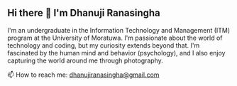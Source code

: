 ## Hi there 👋 I'm Dhanuji Ranasingha 

I'm an undergraduate in the Information Technology and Management (ITM) program at the University of Moratuwa. I'm passionate about the world of technology and coding, but my curiosity extends beyond that. I'm fascinated by the human mind and behavior (psychology), and I also enjoy capturing the world around me through photography.

📫 How to reach me: dhanujiranasingha@gmail.com 
